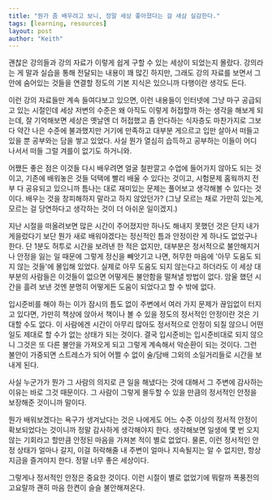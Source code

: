 ```yaml
---
title: "뭔가 좀 배우려고 보니, 정말 세상 좋아졌다는 걸 새삼 실감한다."
tags: [learning, resources]
layout: post
author: "Keith"
---
```


괜찮은 강의들과 강의 자료가 이렇게 쉽게 구할 수 있는 세상이 되었는지 몰랐다. 강의라는 게 말과 실습을 통해 전달되는 내용이 꽤 많긴 하지만, 그래도 강의 자료를 보면서 그 안에 숨어있는 것들을 연결할 정도의 기본 지식은 있으니까 다행이란 생각도 든다.

이런 강의 자료들만 계속 들여다보고 있으면, 이런 내용들이 인터넷에 그냥 마구 공급되고 있는 시절인데 세상 저변의 수준은 왜 아직도 이렇게 허접할까 하는 생각을 해보게 되는데, 잘 기억해보면 세상은 옛날엔 더 허접했고 좀 안다하는 식자층도 마찬가지로 그보다 약간 나은 수준에 불과했지만 거기에 만족하고 대부분 게으르고 입만 살아서 떠들고 있을 뿐 공부와는 담을 쌓고 있었다. 사실 뭔가 열심히 습득하고 공부하는 이들이 어디 나서서 떠들 그럴 겨를이 없기도 하거니와.

어쨌든 좋은 점은 이것들 다시 배우려면 얼굴 철판깔고 수업에 들어가지 않아도 되는 것이고, 기존에 배워놓은 것들 덕택에 빨리 배울 수 있다는 것이고, 시험문제 홈웍까지 전부 다 공유되고 있으니까 틈나는 대로 재미있는 문제는 풀어보고 생각해볼 수 있다는 것이다. 배우는 것을 창피해하지 말라고 하지 않았던가? (그냥 모르는 채로 가만히 있는게, 모르는 걸 당연하다고 생각하는 것이 더 아쉬운 일이겠지.)

지난 시절을 떠올려보면 많은 시간이 주어졌지만 하나도 해내지 못했던 것은 단지 내가 게을렀다기 보단 뭔가 새로 배워야겠다는 정신적인 틈과 안정이란 게 하나도 없었구나 한다. 단 1분도 허투로 시간을 보려낸 한 적은 없지만, 대부분은 정서적으로 불안해지거나 안정을 잃는 일 때문에 그렇게 정신을 빼앗기고 나면, 허무한 마음에 '아무 도움도 되지 않는 것들'에 몰입해 있었다. 실제로 아무 도움도 되지 않는다고 하더라도 이 세상 대부분의 사람들은 이것들이 없으면 어떻게든 불안함을 떨쳐낼 방법이 없다. 암울 했던 시간을 흘려 보낸 것엔 분명히 어떻게든 도움이 되었다고 할 수 밖에 없다. 

입시준비를 해야 하는 이가 잠시의 틈도 없이 주변에서 여러 가지 문제가 끊임없이 터지고 있다면, 가만히 책상에 앉아서 책이나 볼 수 있을 정도의 정서적인 안정이란 것은 기대할 수도 없다. 이 사람에겐 시간이 아무리 많아도 정서적으로 안정이 되질 않으니 어떤 일도 제대로 할 수가 없는 상태가 되는 것이다. 결국 입시준비는 입시준비대로 되지 않으니 그것은 또 다른 불안을 가져오게 되고 그렇게 계속해서 악순환이 되는 것이다. 그런 불안이 가중되면 스트레스가 되어 어쩔 수 없이 술/담배 그외의 소일거리들로 시간을 보내게 된다. 

사실 누군가가 뭔가 그 사람의 의지로 큰 일을 해냈다는 것에 대해서 그 주변에 감사하는 이유는 바로 그것 때문이다. 그 사람이 그렇게 몰두할 수 있을 만큼의 정서적인 안정을 보장해준 것이니까 말이다. 

뭔가 배워보겠다는 욕구가 생겨났다는 것은 나에게도 어느 수준 이상의 정서적 안정이 확보되었다는 것이니까 정말 감사하게 생각해야지 한다. 생각해보면 일생에 몇 번 오지 않는 기회라고 할만큼 안정된 마음을 가져본 적이 별로 없었다. 물론, 이런 정서적인 안정 상태가 얼마나 갈지, 이걸 허락해줄 내 주변이 얼마나 지속될지는 알 수 없지만, 항상 지금을 즐겨야지 한다. 정말 너무 좋은 세상이다. 

그렇게나 정서적인 안정은 중요한 것이다. 이런 시절이 별로 없었기에 뭐랄까 폭풍전의 고요랄까 괜히 마음 한켠이 슬슬 불안해져온다. 